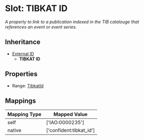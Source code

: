 # Slot: TIBKAT ID
_A property to link to a publication indexed in the TIB catalouge that references an event or event series._




## Inheritance

* [External ID](external_id.md)
    * **TIBKAT ID**



## Properties

 * Range: [TibkatId](TibkatId.md)



## Mappings

| Mapping Type | Mapped Value |
| ---  | ---  |
| self | ['IAO:0000235'] |
| native | ['confident:tibkat_id'] |






